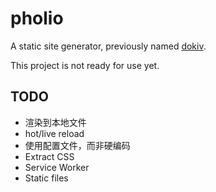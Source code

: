# pholio

A static site generator, previously named [dokiv](https://github.com/AngusFu/dokiv/blob/master/src/bootstrap.js).

This project is not ready for use yet.

## TODO

- 渲染到本地文件
- hot/live reload
- 使用配置文件，而非硬编码
- Extract CSS
- Service Worker
- Static files
